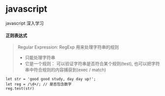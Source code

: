 # javascript

javascript 深入学习

#### 正则表达式

> Regular Expression: RegExp
> 用来处理字符串的规则
>
> - 只能处理字符串
> - 它是一个规则： 可以验证字符串是否符合某个规则(test), 也可以把字符串中符合规则的内容捕获到(exec / match)

```
let str = 'good good study, day day up!';
let reg = /\d+/; // 是否包含数字
reg.test(str)
```
